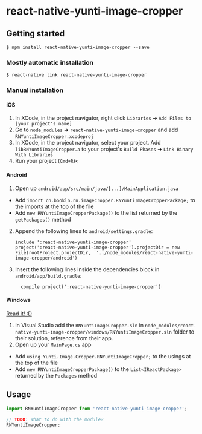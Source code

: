 # react-native-yunti-image-cropper

## Getting started

`$ npm install react-native-yunti-image-cropper --save`

### Mostly automatic installation

`$ react-native link react-native-yunti-image-cropper`

### Manual installation


#### iOS

1. In XCode, in the project navigator, right click `Libraries` ➜ `Add Files to [your project's name]`
2. Go to `node_modules` ➜ `react-native-yunti-image-cropper` and add `RNYuntiImageCropper.xcodeproj`
3. In XCode, in the project navigator, select your project. Add `libRNYuntiImageCropper.a` to your project's `Build Phases` ➜ `Link Binary With Libraries`
4. Run your project (`Cmd+R`)<

#### Android

1. Open up `android/app/src/main/java/[...]/MainApplication.java`
  - Add `import cn.bookln.rn.imagecropper.RNYuntiImageCropperPackage;` to the imports at the top of the file
  - Add `new RNYuntiImageCropperPackage()` to the list returned by the `getPackages()` method
2. Append the following lines to `android/settings.gradle`:
  	```
  	include ':react-native-yunti-image-cropper'
  	project(':react-native-yunti-image-cropper').projectDir = new File(rootProject.projectDir, 	'../node_modules/react-native-yunti-image-cropper/android')
  	```
3. Insert the following lines inside the dependencies block in `android/app/build.gradle`:
  	```
      compile project(':react-native-yunti-image-cropper')
  	```

#### Windows
[Read it! :D](https://github.com/ReactWindows/react-native)

1. In Visual Studio add the `RNYuntiImageCropper.sln` in `node_modules/react-native-yunti-image-cropper/windows/RNYuntiImageCropper.sln` folder to their solution, reference from their app.
2. Open up your `MainPage.cs` app
  - Add `using Yunti.Image.Cropper.RNYuntiImageCropper;` to the usings at the top of the file
  - Add `new RNYuntiImageCropperPackage()` to the `List<IReactPackage>` returned by the `Packages` method


## Usage
```javascript
import RNYuntiImageCropper from 'react-native-yunti-image-cropper';

// TODO: What to do with the module?
RNYuntiImageCropper;
```
  